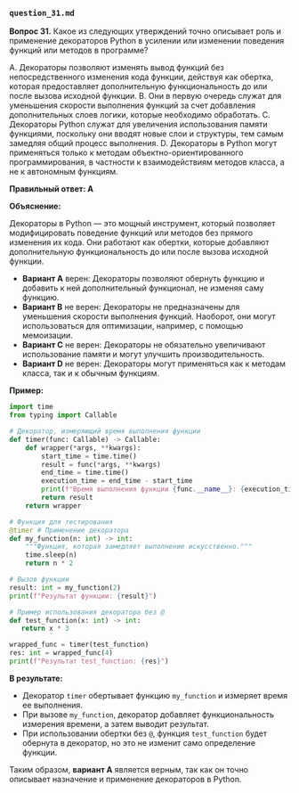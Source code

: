 ### `question_31.md`

**Вопрос 31.** Какое из следующих утверждений точно описывает роль и применение декораторов Python в усилении или изменении поведения функций или методов в программе?

A.  Декораторы позволяют изменять вывод функций без непосредственного изменения кода функции, действуя как обертка, которая предоставляет дополнительную функциональность до или после вызова исходной функции.
B.  Они в первую очередь служат для уменьшения скорости выполнения функций за счет добавления дополнительных слоев логики, которые необходимо обработать.
C.  Декораторы Python служат для увеличения использования памяти функциями, поскольку они вводят новые слои и структуры, тем самым замедляя общий процесс выполнения.
D.  Декораторы в Python могут применяться только к методам объектно-ориентированного программирования, в частности к взаимодействиям методов класса, а не к автономным функциям.

**Правильный ответ: A**

**Объяснение:**

Декораторы в Python — это мощный инструмент, который позволяет модифицировать поведение функций или методов без прямого изменения их кода. Они работают как обертки, которые добавляют дополнительную функциональность до или после вызова исходной функции.

*   **Вариант A** верен: Декораторы позволяют обернуть функцию и добавить к ней дополнительный функционал, не изменяя саму функцию.
*   **Вариант B** не верен: Декораторы не предназначены для уменьшения скорости выполнения функций. Наоборот, они могут использоваться для оптимизации, например, с помощью мемоизации.
*   **Вариант C** не верен: Декораторы не обязательно увеличивают использование памяти и могут улучшить производительность.
*   **Вариант D** не верен: Декораторы могут применяться как к методам класса, так и к обычным функциям.

**Пример:**

```python
import time
from typing import Callable

# Декоратор, измеряющий время выполнения функции
def timer(func: Callable) -> Callable:
    def wrapper(*args, **kwargs):
        start_time = time.time()
        result = func(*args, **kwargs)
        end_time = time.time()
        execution_time = end_time - start_time
        print(f"Время выполнения функции {func.__name__}: {execution_time:.4f} секунд")
        return result
    return wrapper

# Функция для тестирования
@timer # Применение декоратора
def my_function(n: int) -> int:
    """Функция, которая замедляет выполнение искусственно."""
    time.sleep(n)
    return n * 2

# Вызов функции
result: int = my_function(2)
print(f"Результат функции: {result}")

# Пример использования декоратора без @
def test_function(x: int) -> int:
   return x * 3

wrapped_func = timer(test_function)
res: int = wrapped_func(4)
print(f"Результат test_function: {res}")
```

**В результате:**

*   Декоратор `timer` обертывает функцию `my_function` и измеряет время ее выполнения.
*   При вызове `my_function`, декоратор добавляет функциональность измерения времени, а затем выводит результат.
*  При использовании обертки без `@`, функция `test_function` будет обернута в декоратор, но это не изменит само определение функции.

Таким образом, **вариант A** является верным, так как он точно описывает назначение и применение декораторов в Python.

